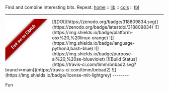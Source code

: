 Find and combine interesting bits. Repeat.
[home](http://menzies.us/bnbab2)         :: [lib](http://menzies.us/bnbad2/lib.html) ::
[cols](http://menzies.us/bnbad2/tab.html) :: [tbl](http://menzies.us/bnbad2/grow.html) 
<hr>
<a href="http://github.com/timm/bnbad2"><img src="https://github.com/timm/bnbad2/raw/main/etc/img/banner.png" align=left></a>
[![DOI](https://zenodo.org/badge/318809834.svg)](https://zenodo.org/badge/latestdoi/318809834)  
![](https://img.shields.io/badge/platform-osx%20,%20linux-orange)    
![](https://img.shields.io/badge/language-python3,bash-blue)  
![](https://img.shields.io/badge/purpose-ai%20,%20se-blueviolet)  
 [![Build Status](https://travis-ci.com/timm/bnbad2.svg?branch=main)](https://travis-ci.com/timm/bnbad2)   
![](https://img.shields.io/badge/license-mit-lightgrey)
--------

Fun

